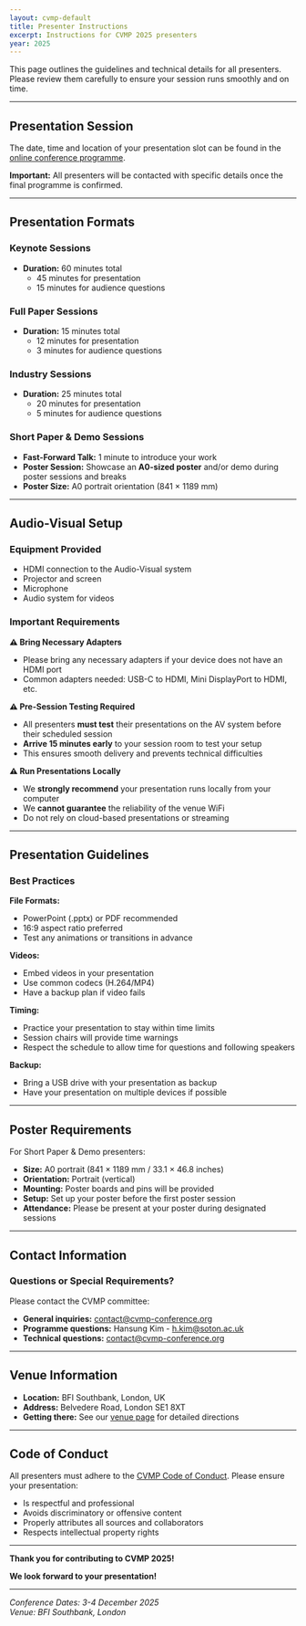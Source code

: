 ```yaml
---
layout: cvmp-default
title: Presenter Instructions
excerpt: Instructions for CVMP 2025 presenters
year: 2025
---
```


This page outlines the guidelines and technical details for all presenters.
Please review them carefully to ensure your session runs smoothly and on time.

---

## Presentation Session

The date, time and location of your presentation slot can be found in the [online conference programme]({{site.baseurl}}/2025/programme). 

**Important:** All presenters will be contacted with specific details once the final programme is confirmed.

---

## Presentation Formats

### Keynote Sessions
- **Duration:** 60 minutes total
  - 45 minutes for presentation
  - 15 minutes for audience questions

### Full Paper Sessions
- **Duration:** 15 minutes total
  - 12 minutes for presentation
  - 3 minutes for audience questions

### Industry Sessions
- **Duration:** 25 minutes total
  - 20 minutes for presentation
  - 5 minutes for audience questions

### Short Paper & Demo Sessions
- **Fast-Forward Talk:** 1 minute to introduce your work
- **Poster Session:** Showcase an **A0-sized poster** and/or demo during poster sessions and breaks
- **Poster Size:** A0 portrait orientation (841 × 1189 mm)

---

## Audio-Visual Setup

### Equipment Provided
- HDMI connection to the Audio-Visual system
- Projector and screen
- Microphone
- Audio system for videos

### Important Requirements

**⚠️ Bring Necessary Adapters**
- Please bring any necessary adapters if your device does not have an HDMI port
- Common adapters needed: USB-C to HDMI, Mini DisplayPort to HDMI, etc.

**⚠️ Pre-Session Testing Required**
- All presenters **must test** their presentations on the AV system before their scheduled session
- **Arrive 15 minutes early** to your session room to test your setup
- This ensures smooth delivery and prevents technical difficulties

**⚠️ Run Presentations Locally**
- We **strongly recommend** your presentation runs locally from your computer
- We **cannot guarantee** the reliability of the venue WiFi
- Do not rely on cloud-based presentations or streaming

---

## Presentation Guidelines

### Best Practices

**File Formats:**
- PowerPoint (.pptx) or PDF recommended
- 16:9 aspect ratio preferred
- Test any animations or transitions in advance

**Videos:**
- Embed videos in your presentation
- Use common codecs (H.264/MP4)
- Have a backup plan if video fails

**Timing:**
- Practice your presentation to stay within time limits
- Session chairs will provide time warnings
- Respect the schedule to allow time for questions and following speakers

**Backup:**
- Bring a USB drive with your presentation as backup
- Have your presentation on multiple devices if possible

---

## Poster Requirements

For Short Paper & Demo presenters:

- **Size:** A0 portrait (841 × 1189 mm / 33.1 × 46.8 inches)
- **Orientation:** Portrait (vertical)
- **Mounting:** Poster boards and pins will be provided
- **Setup:** Set up your poster before the first poster session
- **Attendance:** Please be present at your poster during designated sessions

---

## Contact Information

### Questions or Special Requirements?

Please contact the CVMP committee:

- **General inquiries:** [contact@cvmp-conference.org](mailto:contact@cvmp-conference.org)
- **Programme questions:** Hansung Kim - [h.kim@soton.ac.uk](mailto:h.kim@soton.ac.uk)
- **Technical questions:** [contact@cvmp-conference.org](mailto:contact@cvmp-conference.org)

---

## Venue Information

- **Location:** BFI Southbank, London, UK
- **Address:** Belvedere Road, London SE1 8XT
- **Getting there:** See our [venue page]({{site.baseurl}}/2025/venue) for detailed directions

---

## Code of Conduct

All presenters must adhere to the [CVMP Code of Conduct]({{site.baseurl}}/2025/registration#code-of-conduct). Please ensure your presentation:
- Is respectful and professional
- Avoids discriminatory or offensive content
- Properly attributes all sources and collaborators
- Respects intellectual property rights

---

**Thank you for contributing to CVMP 2025!**

**We look forward to your presentation!**

---

*Conference Dates: 3-4 December 2025*  
*Venue: BFI Southbank, London*